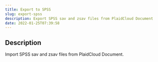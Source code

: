 ```yaml
---
title: Export to SPSS
slug: export-spss
description: Export SPSS sav and zsav files from PlaidCloud Document
date: 2022-01-25T07:39:58
---
```



## Description


Import SPSS sav and zsav files from PlaidCloud Document.




